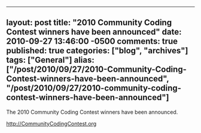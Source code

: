   ---
  layout: post
  title: "2010 Community Coding Contest winners have been announced"
  date: 2010-09-27 13:46:00 -0500
  comments: true
  published: true
  categories: ["blog", "archives"]
  tags: ["General"]
  alias: ["/post/2010/09/27/2010-Community-Coding-Contest-winners-have-been-announced", "/post/2010/09/27/2010-community-coding-contest-winners-have-been-announced"]
  ---
<!-- more -->
<p>The 2010 Community Coding Contest winners have been announced.</p>
<p><a href="http://CommunityCodingContest.org">http://CommunityCodingContest.org</a></p>
<p><img src="/image.axd?picture=2010%2f9%2f2010CommunityCodingContestWinners.png" alt="" /></p>
